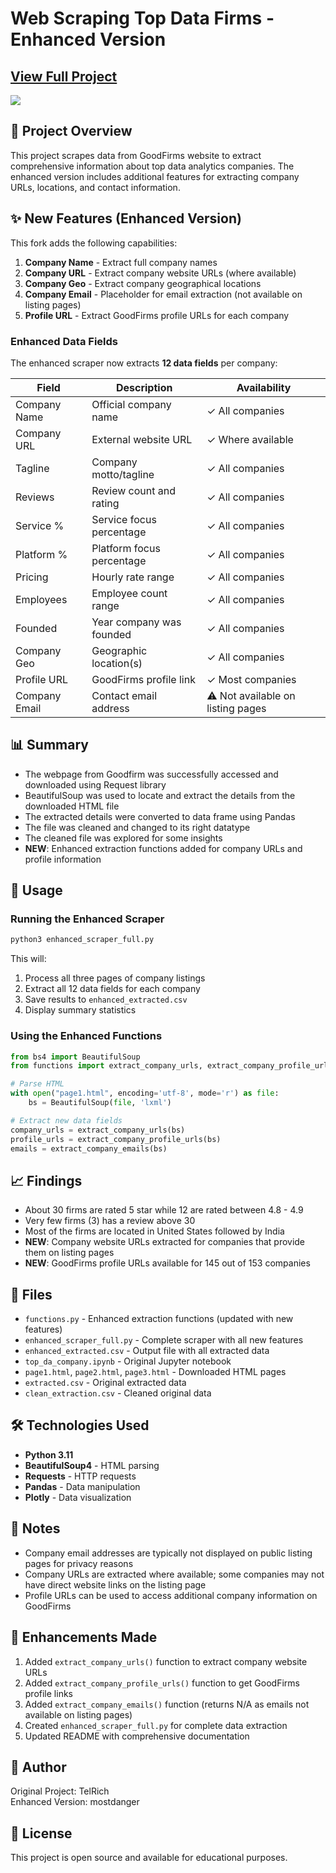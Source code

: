 # Web Scraping Top Data Firms - Enhanced Version

## [View Full Project](https://nbviewer.org/github/TelRich/Data-Analytics-Company-Web-Scraping/blob/main/top_da_company.ipynb)

![](newplot.png)

## 🎯 Project Overview

This project scrapes data from GoodFirms website to extract comprehensive information about top data analytics companies. The enhanced version includes additional features for extracting company URLs, locations, and contact information.

## ✨ New Features (Enhanced Version)

This fork adds the following capabilities:

1. **Company Name** - Extract full company names
2. **Company URL** - Extract company website URLs (where available)
3. **Company Geo** - Extract company geographical locations
4. **Company Email** - Placeholder for email extraction (not available on listing pages)
5. **Profile URL** - Extract GoodFirms profile URLs for each company

### Enhanced Data Fields

The enhanced scraper now extracts **12 data fields** per company:

| Field | Description | Availability |
|-------|-------------|--------------|
| Company Name | Official company name | ✓ All companies |
| Company URL | External website URL | ✓ Where available |
| Tagline | Company motto/tagline | ✓ All companies |
| Reviews | Review count and rating | ✓ All companies |
| Service % | Service focus percentage | ✓ All companies |
| Platform % | Platform focus percentage | ✓ All companies |
| Pricing | Hourly rate range | ✓ All companies |
| Employees | Employee count range | ✓ All companies |
| Founded | Year company was founded | ✓ All companies |
| Company Geo | Geographic location(s) | ✓ All companies |
| Profile URL | GoodFirms profile link | ✓ Most companies |
| Company Email | Contact email address | ⚠️ Not available on listing pages |

## 📊 Summary

* The webpage from Goodfirm was successfully accessed and downloaded using Request library
* BeautifulSoup was used to locate and extract the details from the downloaded HTML file
* The extracted details were converted to data frame using Pandas
* The file was cleaned and changed to its right datatype
* The cleaned file was explored for some insights
* **NEW**: Enhanced extraction functions added for company URLs and profile information

## 🔧 Usage

### Running the Enhanced Scraper

```bash
python3 enhanced_scraper_full.py
```

This will:
1. Process all three pages of company listings
2. Extract all 12 data fields for each company
3. Save results to `enhanced_extracted.csv`
4. Display summary statistics

### Using the Enhanced Functions

```python
from bs4 import BeautifulSoup
from functions import extract_company_urls, extract_company_profile_urls, extract_company_emails

# Parse HTML
with open("page1.html", encoding='utf-8', mode='r') as file:
    bs = BeautifulSoup(file, 'lxml')

# Extract new data fields
company_urls = extract_company_urls(bs)
profile_urls = extract_company_profile_urls(bs)
emails = extract_company_emails(bs)
```

## 📈 Findings

* About 30 firms are rated 5 star while 12 are rated between 4.8 - 4.9
* Very few firms (3) has a review above 30
* Most of the firms are located in United States followed by India
* **NEW**: Company website URLs extracted for companies that provide them on listing pages
* **NEW**: GoodFirms profile URLs available for 145 out of 153 companies

## 📁 Files

* `functions.py` - Enhanced extraction functions (updated with new features)
* `enhanced_scraper_full.py` - Complete scraper with all new features
* `enhanced_extracted.csv` - Output file with all extracted data
* `top_da_company.ipynb` - Original Jupyter notebook
* `page1.html`, `page2.html`, `page3.html` - Downloaded HTML pages
* `extracted.csv` - Original extracted data
* `clean_extraction.csv` - Cleaned original data

## 🛠️ Technologies Used

* **Python 3.11**
* **BeautifulSoup4** - HTML parsing
* **Requests** - HTTP requests
* **Pandas** - Data manipulation
* **Plotly** - Data visualization

## 📝 Notes

* Company email addresses are typically not displayed on public listing pages for privacy reasons
* Company URLs are extracted where available; some companies may not have direct website links on the listing page
* Profile URLs can be used to access additional company information on GoodFirms

## 🚀 Enhancements Made

1. Added `extract_company_urls()` function to extract company website URLs
2. Added `extract_company_profile_urls()` function to get GoodFirms profile links
3. Added `extract_company_emails()` function (returns N/A as emails not available on listing pages)
4. Created `enhanced_scraper_full.py` for complete data extraction
5. Updated README with comprehensive documentation

## 👤 Author

Original Project: TelRich  
Enhanced Version: mostdanger

## 📄 License

This project is open source and available for educational purposes.

